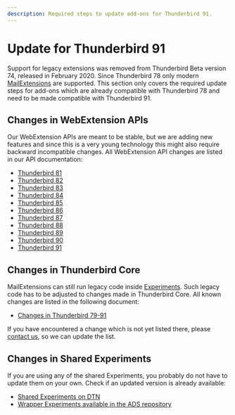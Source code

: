 ```yaml
---
description: Required steps to update add-ons for Thunderbird 91.
---
```


# Update for Thunderbird 91

Support for legacy extensions was removed from Thunderbird Beta version 74, released in February 2020. Since Thunderbird 78 only modern [MailExtensions](https://developer.thunderbird.net/add-ons/about-add-ons) are supported. This section only covers the required update steps for add-ons which are already compatible with Thunderbird 78 and need to be made compatible with Thunderbird 91.

## Changes in WebExtension APIs

Our WebExtension APIs are meant to be stable, but we are adding new features and since this is a very young technology this might also require backward incompatible changes. All WebExtension API changes are listed in our API documentation:

* [Thunderbird 81](https://webextension-api.thunderbird.net/en/latest/changes/beta81.html)
* [Thunderbird 82](https://webextension-api.thunderbird.net/en/latest/changes/beta82.html)
* [Thunderbird 83](https://webextension-api.thunderbird.net/en/latest/changes/beta83.html)
* [Thunderbird 84](https://webextension-api.thunderbird.net/en/latest/changes/beta84.html)
* [Thunderbird 85](https://webextension-api.thunderbird.net/en/latest/changes/beta85.html)
* [Thunderbird 86](https://webextension-api.thunderbird.net/en/latest/changes/beta86.html)
* [Thunderbird 87](https://webextension-api.thunderbird.net/en/latest/changes/beta87.html)
* [Thunderbird 88](https://webextension-api.thunderbird.net/en/latest/changes/beta88.html)
* [Thunderbird 89](https://webextension-api.thunderbird.net/en/latest/changes/beta89.html)
* [Thunderbird 90](https://webextension-api.thunderbird.net/en/latest/changes/beta90.html)
* [Thunderbird 91](https://webextension-api.thunderbird.net/en/latest/changes/beta91.html)

## Changes in Thunderbird Core

MailExtensions can still run legacy code inside [Experiments](../../mailextensions/#experiment-apis). Such legacy code has to be adjusted to changes made in Thunderbird Core. All known changes are listed in the following document:

* [Changes in Thunderbird 79-91](changes.md)

If you have encountered a change which is not yet listed there, please [contact us](../../community.md), so we can update the list.

## Changes in Shared Experiments

If you are using any of the shared Experiments, you probably do not have to update them on your own. Check if an updated version is already available:

* [Shared Experiments on DTN](../../mailextensions/#sharing-experiment-apis)
* [Wrapper Experiments available in the ADS repository](https://github.com/thunderbird/addon-developer-support/tree/master/wrapper-apis)

